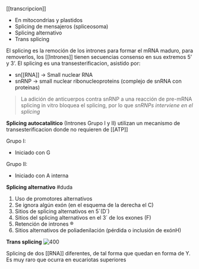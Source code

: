 [[transcripcion]]

- En mitocondrias y plastidos 
- Splicing de mensajeros (spliceosoma)
- Splicing alternativo 
- Trans splicing

El splicing es la remoción de  los intrones para formar el mRNA maduro, para removerlos, los [[Intrones]] tienen secuencias consenso en sus extremos 5’ y 3’. 
El splicing es una transesterificacion, asistido por:

- sn[[RNA]] → Small nuclear RNA
- snRNP → small nuclear ribonucleoproteins (complejo de snRNA con proteinas)

> La adición de anticuerpos contra snRNP a una reacción de pre-mRNA splicing in vitro bloquea el splicing, por lo que *snRNPs interviene en el splicing*

**Splicing autocatalitico** (Intrones Grupo I y II)
utilizan un mecanismo de transesterificacion donde no requieren de [[ATP]] 

Grupo I:
- Iniciado con G

Grupo II:
- Iniciado con A interna

**Splicing alternativo**
#duda
1) Uso de promotores alternativos 
2) Se ignora algún exón (en el esquema de la derecha el C) 
3) Sitios de splicing alternativos en 5´(D´) 
4) Sitios del splicing alternativos en el 3´ de los exones (F) 
5) Retención de intrones ® 
6) Sitios alternativos de poliadenilación (pérdida o inclusión de exónH)

**Trans splicing**
![400](https://i.imgur.com/IXUQkwU.png)

Splicing de dos [[RNA]] diferentes, de tal forma que quedan en forma de Y.
Es muy raro que ocurra en eucariotas superiores


